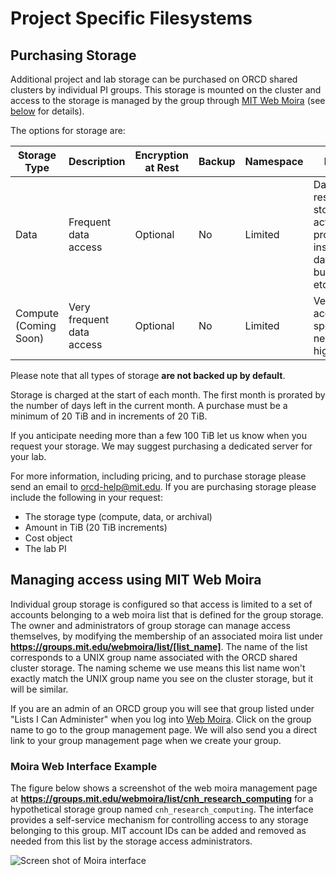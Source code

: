 # Project Specific Filesystems

## Purchasing Storage

Additional project and lab storage can be purchased on ORCD shared clusters by individual
PI groups. This storage is mounted on the cluster and access to the storage is managed 
by the group through [MIT Web Moira](https://groups.mit.edu/webmoira/) (see [below](#managing-access-using-mit-web-moira) for details).

The options for storage are:

| Storage Type | Description | Encryption at Rest  | Backup  | Namespace |Notes | 
| ----------- | ----------- |----------- |----------- |----------- |----------- |
| Data | Frequent data access | Optional | No |  Limited | Day to day research storage, active projects, instrument data buffers, etc. |
| Compute (Coming Soon) | Very frequent data access | Optional | No | Limited | Very fast access, special needs, high IO |

Please note that all types of storage **are not backed up by default**.

Storage is charged at the start of each month. The first month is prorated by the number of days left in the current month. A purchase must be a minimum of 20 TiB and in increments of 20 TiB.

If you anticipate needing more than a few 100 TiB let us know when you request your storage. We may suggest purchasing a dedicated server for your lab.


For more information, including pricing, and to purchase storage please send an email to <orcd-help@mit.edu>. If you are purchasing storage please include the following in your request:

- The storage type (compute, data, or archival)
- Amount in TiB (20 TiB increments)
- Cost object
- The lab PI

## Managing access using MIT Web Moira

Individual group storage is configured so that access is limited to a set
of accounts belonging to a web moira list that is defined for the group
storage. The owner and administrators of group storage can manage
access themselves, by modifying the membership of an associated moira list
under **https://groups.mit.edu/webmoira/list/[list_name]**. The name of the
list corresponds to a UNIX group name associated with the ORCD shared 
cluster storage. The naming scheme we use means this list name won't exactly match the UNIX group name you see on the cluster storage, but it will be similar.

If you are an admin of an ORCD group you will see that group listed under "Lists I Can Administer" when you log into [Web Moira](https://groups.mit.edu/webmoira/). Click on the group name to go to the group management page. We will also send you a direct link to your group management page when we create your group.

### Moira Web Interface Example

The figure below shows a screenshot of the web moira management page at
**https://groups.mit.edu/webmoira/list/cnh_research_computing** for a hypothetical
storage group named ``cnh_research_computing``. The interface provides a 
self-service mechanism for controlling access to any storage belonging to
this group. MIT account IDs can be added and 
removed as needed from this list by the storage access administrators.

![Screen shot of Moira interface](moira-example.jpg)